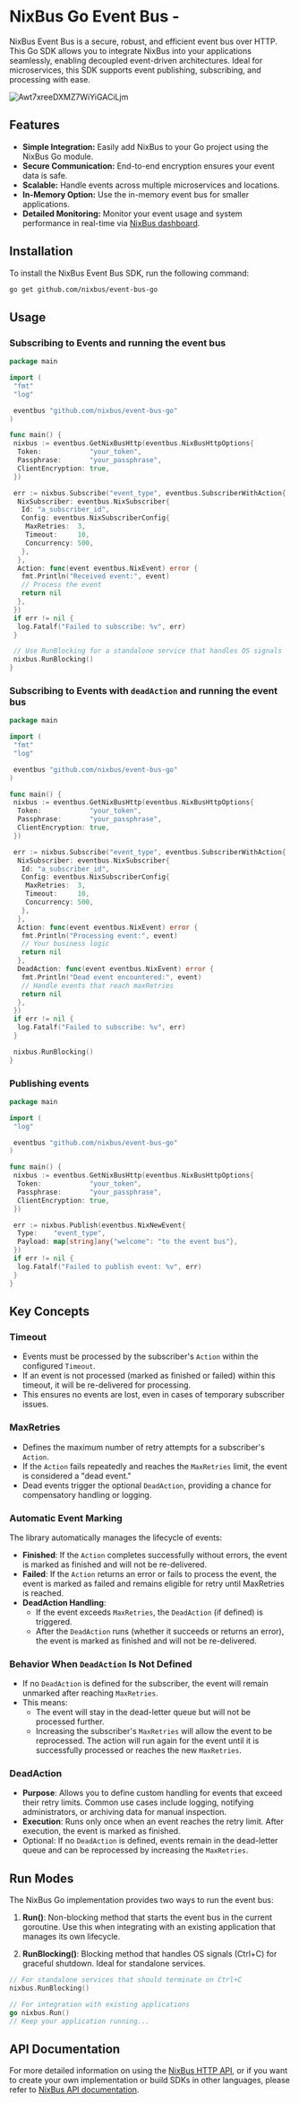 # NixBus Go Event Bus -

NixBus Event Bus is a secure, robust, and efficient event bus over HTTP. This Go SDK allows you to integrate NixBus into your applications seamlessly, enabling decoupled event-driven architectures. Ideal for microservices, this SDK supports event publishing, subscribing, and processing with ease.

![Awt7xreeDXMZ7WiYiGACiLjm](https://github.com/user-attachments/assets/9ed8978a-3f3f-4280-8ea9-4d3bcd09af2d)

## Features

- **Simple Integration:** Easily add NixBus to your Go project using the NixBus Go module.
- **Secure Communication:** End-to-end encryption ensures your event data is safe.
- **Scalable:** Handle events across multiple microservices and locations.
- **In-Memory Option:** Use the in-memory event bus for smaller applications.
- **Detailed Monitoring:** Monitor your event usage and system performance in real-time via [NixBus dashboard](https://nixbus.com/dashboard).

## Installation

To install the NixBus Event Bus SDK, run the following command:

```bash
go get github.com/nixbus/event-bus-go
```

## Usage

### Subscribing to Events and running the event bus

```go
package main

import (
 "fmt"
 "log"

 eventbus "github.com/nixbus/event-bus-go"
)

func main() {
 nixbus := eventbus.GetNixBusHttp(eventbus.NixBusHttpOptions{
  Token:            "your_token",
  Passphrase:       "your_passphrase",
  ClientEncryption: true,
 })

 err := nixbus.Subscribe("event_type", eventbus.SubscriberWithAction{
  NixSubscriber: eventbus.NixSubscriber{
   Id: "a_subscriber_id",
   Config: eventbus.NixSubscriberConfig{
    MaxRetries:  3,
    Timeout:     10,
    Concurrency: 500,
   },
  },
  Action: func(event eventbus.NixEvent) error {
   fmt.Println("Received event:", event)
   // Process the event
   return nil
  },
 })
 if err != nil {
  log.Fatalf("Failed to subscribe: %v", err)
 }

 // Use RunBlocking for a standalone service that handles OS signals
 nixbus.RunBlocking()
}
```

### Subscribing to Events with `deadAction` and running the event bus

```go
package main

import (
 "fmt"
 "log"

 eventbus "github.com/nixbus/event-bus-go"
)

func main() {
 nixbus := eventbus.GetNixBusHttp(eventbus.NixBusHttpOptions{
  Token:            "your_token",
  Passphrase:       "your_passphrase",
  ClientEncryption: true,
 })

 err := nixbus.Subscribe("event_type", eventbus.SubscriberWithAction{
  NixSubscriber: eventbus.NixSubscriber{
   Id: "a_subscriber_id",
   Config: eventbus.NixSubscriberConfig{
    MaxRetries:  3,
    Timeout:     10,
    Concurrency: 500,
   },
  },
  Action: func(event eventbus.NixEvent) error {
   fmt.Println("Processing event:", event)
   // Your business logic
   return nil
  },
  DeadAction: func(event eventbus.NixEvent) error {
   fmt.Println("Dead event encountered:", event)
   // Handle events that reach maxRetries
   return nil
  },
 })
 if err != nil {
  log.Fatalf("Failed to subscribe: %v", err)
 }

 nixbus.RunBlocking()
}
```

### Publishing events

```go
package main

import (
 "log"

 eventbus "github.com/nixbus/event-bus-go"
)

func main() {
 nixbus := eventbus.GetNixBusHttp(eventbus.NixBusHttpOptions{
  Token:            "your_token",
  Passphrase:       "your_passphrase",
  ClientEncryption: true,
 })

 err := nixbus.Publish(eventbus.NixNewEvent{
  Type:    "event_type",
  Payload: map[string]any{"welcome": "to the event bus"},
 })
 if err != nil {
  log.Fatalf("Failed to publish event: %v", err)
 }
}
```

## Key Concepts

### Timeout

- Events must be processed by the subscriber's `Action` within the configured `Timeout`.
- If an event is not processed (marked as finished or failed) within this timeout, it will be re-delivered for processing.
- This ensures no events are lost, even in cases of temporary subscriber issues.

### MaxRetries

- Defines the maximum number of retry attempts for a subscriber's `Action`.
- If the `Action` fails repeatedly and reaches the `MaxRetries` limit, the event is considered a "dead event."
- Dead events trigger the optional `DeadAction`, providing a chance for compensatory handling or logging.

### Automatic Event Marking

The library automatically manages the lifecycle of events:

- **Finished**: If the `Action` completes successfully without errors, the event is marked as finished and will not be re-delivered.
- **Failed**: If the `Action` returns an error or fails to process the event, the event is marked as failed and remains eligible for retry until MaxRetries is reached.
- **DeadAction Handling**:
  - If the event exceeds `MaxRetries`, the `DeadAction` (if defined) is triggered.
  - After the `DeadAction` runs (whether it succeeds or returns an error), the event is marked as finished and will not be re-delivered.

### Behavior When `DeadAction` Is Not Defined

- If no `DeadAction` is defined for the subscriber, the event will remain unmarked after reaching `MaxRetries`.
- This means:
  - The event will stay in the dead-letter queue but will not be processed further.
  - Increasing the subscriber's `MaxRetries` will allow the event to be reprocessed. The action will run again for the event until it is successfully processed or reaches the new `MaxRetries`.

### DeadAction

- **Purpose**: Allows you to define custom handling for events that exceed their retry limits. Common use cases include logging, notifying administrators, or archiving data for manual inspection.
- **Execution**: Runs only once when an event reaches the retry limit. After execution, the event is marked as finished.
- Optional: If no `DeadAction` is defined, events remain in the dead-letter queue and can be reprocessed by increasing the `MaxRetries`.

## Run Modes

The NixBus Go implementation provides two ways to run the event bus:

1. **Run()**: Non-blocking method that starts the event bus in the current goroutine. Use this when integrating with an existing application that manages its own lifecycle.

2. **RunBlocking()**: Blocking method that handles OS signals (Ctrl+C) for graceful shutdown. Ideal for standalone services.

```go
// For standalone services that should terminate on Ctrl+C
nixbus.RunBlocking()

// For integration with existing applications
go nixbus.Run()
// Keep your application running...
```

## API Documentation

For more detailed information on using the [NixBus HTTP API](https://nixbus.com/api), or if you want to create your own implementation or build SDKs in other languages, please refer to [NixBus API documentation](https://nixbus.com/api).
